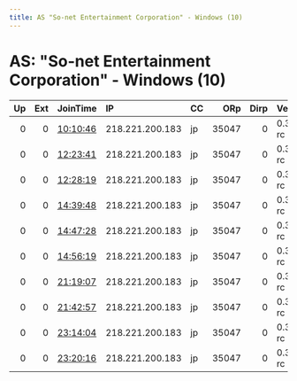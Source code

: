 ```yaml
---
title: AS "So-net Entertainment Corporation" - Windows (10)
---
```


# AS: "So-net Entertainment Corporation" - Windows (10)

|   Up |   Ext | JoinTime                                                                                            | IP              | CC   |   ORp |   Dirp | Version    | Contact   | Nickname   |   eFamMembers |
|-----:|------:|:----------------------------------------------------------------------------------------------------|:----------------|:-----|------:|-------:|:-----------|:----------|:-----------|--------------:|
|    0 |     0 | [10:10:46](https://metrics.torproject.org/rs.html#details/E64E8A2B7F01D998EC55D991532328487C8B45F9) | 218.221.200.183 | jp   | 35047 |      0 | 0.3.3.5-rc | None      | default    |             1 |
|    0 |     0 | [12:23:41](https://metrics.torproject.org/rs.html#details/BF43F5F2F729E6AF980D1AA65E4D327A5A57CF40) | 218.221.200.183 | jp   | 35047 |      0 | 0.3.3.5-rc | None      | default    |             1 |
|    0 |     0 | [12:28:19](https://metrics.torproject.org/rs.html#details/804E9717EB963DD7373B8853C2DECE4F1914AAFA) | 218.221.200.183 | jp   | 35047 |      0 | 0.3.3.5-rc | None      | default    |             1 |
|    0 |     0 | [14:39:48](https://metrics.torproject.org/rs.html#details/16427FAD51C074C4AAADC5BB9E9BE6351ED4B446) | 218.221.200.183 | jp   | 35047 |      0 | 0.3.3.5-rc | None      | default    |             1 |
|    0 |     0 | [14:47:28](https://metrics.torproject.org/rs.html#details/7A6997698A29D9B02AAEE4C6AD051A4BECC64D1F) | 218.221.200.183 | jp   | 35047 |      0 | 0.3.3.5-rc | None      | default    |             1 |
|    0 |     0 | [14:56:19](https://metrics.torproject.org/rs.html#details/9A923B076A84F1863FD55B3C3E094CDC03A3538A) | 218.221.200.183 | jp   | 35047 |      0 | 0.3.3.5-rc | None      | default    |             1 |
|    0 |     0 | [21:19:07](https://metrics.torproject.org/rs.html#details/5232E3616F95D72BB7807F3AB80D3AD2AF4E2DA7) | 218.221.200.183 | jp   | 35047 |      0 | 0.3.3.5-rc | None      | default    |             1 |
|    0 |     0 | [21:42:57](https://metrics.torproject.org/rs.html#details/3DE4933AB2566162F047F4E166421BD177953F3D) | 218.221.200.183 | jp   | 35047 |      0 | 0.3.3.5-rc | None      | default    |             1 |
|    0 |     0 | [23:14:04](https://metrics.torproject.org/rs.html#details/363566C08B8A7D96DDA01B57879806DCBD8C4166) | 218.221.200.183 | jp   | 35047 |      0 | 0.3.3.5-rc | None      | default    |             1 |
|    0 |     0 | [23:20:16](https://metrics.torproject.org/rs.html#details/364FCEA1279AE6FF095B438DDE0CC360B8127422) | 218.221.200.183 | jp   | 35047 |      0 | 0.3.3.5-rc | None      | default    |             1 |

